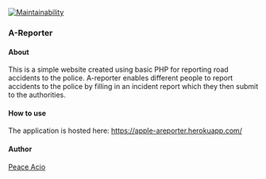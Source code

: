 [![Maintainability](https://api.codeclimate.com/v1/badges/53423a00c7662936a6ac/maintainability)](https://codeclimate.com/github/Peace-Apple/AReporter/maintainability)

### A-Reporter
#### About
This is a simple website created using basic PHP for reporting road accidents to the police.
A-reporter enables different people to report accidents to the police by filling in an incident report which they then submit to the authorities.

#### How to use
The application is hosted here: https://apple-areporter.herokuapp.com/

#### Author
[Peace Acio](https://github.com/Peace-Apple)
